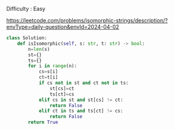 Difficulty : Easy 

https://leetcode.com/problems/isomorphic-strings/description/?envType=daily-question&envId=2024-04-02

```python
class Solution:
    def isIsomorphic(self, s: str, t: str) -> bool:
        n=len(s)
        st={}
        ts={}
        for i in range(n):
            cs=s[i]
            ct=t[i]
            if cs not in st and ct not in ts:
                st[cs]=ct
                ts[ct]=cs
            elif cs in st and st[cs] != ct:  
                return False
            elif ct in ts and ts[ct] != cs: 
                return False
        return True


```
